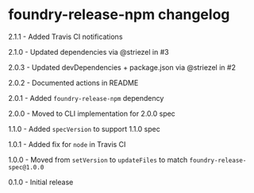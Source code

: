 # foundry-release-npm changelog
2.1.1 - Added Travis CI notifications

2.1.0 - Updated dependencies via @striezel in #3

2.0.3 - Updated devDependencies + package.json via @striezel in #2

2.0.2 - Documented actions in README

2.0.1 - Added `foundry-release-npm` dependency

2.0.0 - Moved to CLI implementation for 2.0.0 spec

1.1.0 - Added `specVersion` to support 1.1.0 spec

1.0.1 - Added fix for `node` in Travis CI

1.0.0 - Moved from `setVersion` to `updateFiles` to match `foundry-release-spec@1.0.0`

0.1.0 - Initial release
